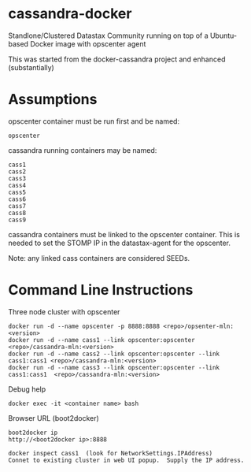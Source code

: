 cassandra-docker
================

Standlone/Clustered Datastax Community running on top of a Ubuntu-based Docker image with opscenter agent

This was started from the docker-cassandra project and enhanced (substantially)

Assumptions
===========

opscenter container must be run first and be named:

	opscenter

cassandra running containers may be named: 

	cass1
	cass2
	cass3
	cass4
	cass5
	cass6
	cass7
	cass8
	cass9
	
cassandra containers must be linked to the opscenter container. This is needed to set the STOMP IP in the datastax-agent for the opscenter.

Note: any linked cass<x> containers are considered SEEDs.

Command Line Instructions
=========================

Three node cluster with opscenter

	docker run -d --name opscenter -p 8888:8888 <repo>/opsenter-mln:<version>
	docker run -d --name cass1 --link opscenter:opscenter <repo>/cassandra-mln:<version>
	docker run -d --name cass2 --link opscenter:opscenter --link cass1:cass1 <repo>/cassandra-mln:<version>
	docker run -d --name cass3 --link opscenter:opscenter --link cass1:cass1  <repo>/cassandra-mln:<version>

Debug help
	
	docker exec -it <container name> bash
	
Browser URL (boot2docker)

	boot2docker ip
	http://<boot2docker ip>:8888
	
	docker inspect cass1  (look for NetworkSettings.IPAddress)
	Connet to existing cluster in web UI popup.  Supply the IP address.
	
	


